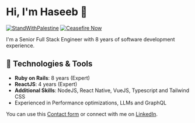 # Hi, I'm Haseeb  👋
[![StandWithPalestine](https://raw.githubusercontent.com/Safouene1/support-palestine-banner/master/StandWithPalestine.svg)](https://techforpalestine.org/learn-more)
[![Ceasefire Now](https://badge.techforpalestine.org/default)](https://techforpalestine.org/learn-more)

I'm a Senior Full Stack Engineer with 8 years of software development experience.

## 🔧 Technologies & Tools

- **Ruby on Rails**: 8 years (Expert)
- **ReactJS**: 4 years (Expert)
- **Additional Skills**: NodeJS, React Native, VueJS, Typescript and Tailwind CSS
- Experienced in Performance optimizations, LLMs and GraphQL

You can use this [Contact form](https://forms.gle/Vo2B6hRXvhmDMSJo9) or connect with me on [LinkedIn](https://www.linkedin.com/in/haseeb-a-45590868/).
